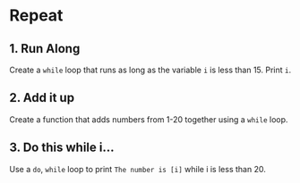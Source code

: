 # Repeat

## 1. Run Along
Create a `while` loop that runs as long as the variable `i` is less than 15. Print `i`.

## 2. Add it up 
Create a function that adds numbers from 1-20 together using a `while` loop. 

## 3. Do this while i...
Use a `do`, `while` loop to print `The number is [i]` while i is less than 20. 

